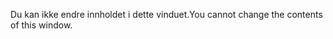 <span data-ttu-id="18aaa-101">Du kan ikke endre innholdet i dette vinduet.</span><span class="sxs-lookup"><span data-stu-id="18aaa-101">You cannot change the contents of this window.</span></span>
